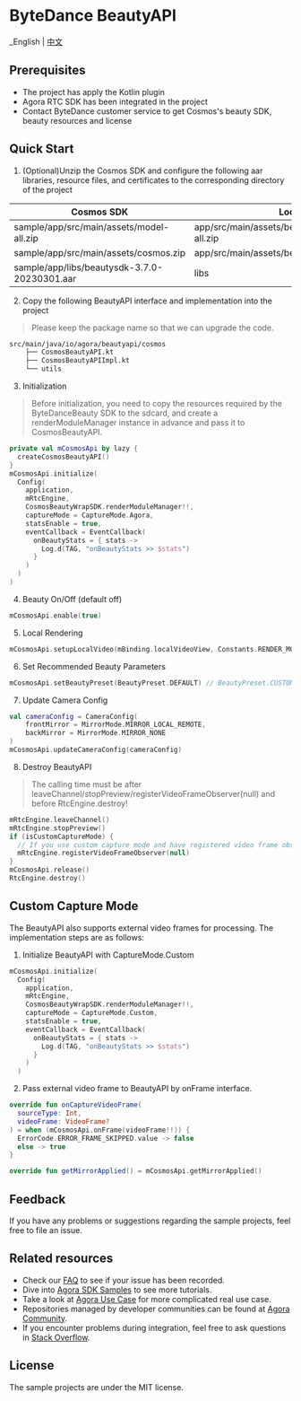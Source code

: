 # ByteDance BeautyAPI

_English | [中文](README.zh.md)

## Prerequisites
- The project has apply the Kotlin plugin
- Agora RTC SDK has been integrated in the project
- Contact ByteDance customer service to get Cosmos's beauty SDK, beauty resources and license

## Quick Start
1. (Optional)Unzip the Cosmos SDK and configure the following aar libraries, resource files, and certificates to the corresponding directory of the project

| Cosmos SDK                                   | Location                                         |
|----------------------------------------------|--------------------------------------------------|
| sample/app/src/main/assets/model-all.zip     | app/src/main/assets/beauty_cosmos/model-all.zip  |
| sample/app/src/main/assets/cosmos.zip        | app/src/main/assets/beauty_cosmos/cosmos.zip     |
| sample/app/libs/beautysdk-3.7.0-20230301.aar | libs                                             |

2. Copy the following BeautyAPI interface and implementation into the project
> Please keep the package name so that we can upgrade the code.
```xml
src/main/java/io/agora/beautyapi/cosmos
    ├── CosmosBeautyAPI.kt
    ├── CosmosBeautyAPIImpl.kt
    └── utils
```

3. Initialization

> Before initialization, you need to copy the resources required by the ByteDanceBeauty SDK to the sdcard, and create a renderModuleManager instance in advance and pass it to CosmosBeautyAPI.

```kotlin
private val mCosmosApi by lazy {
  createCosmosBeautyAPI()
}
mCosmosApi.initialize(
  Config(
    application,
    mRtcEngine,
    CosmosBeautyWrapSDK.renderModuleManager!!,
    captureMode = CaptureMode.Agora,
    statsEnable = true,
    eventCallback = EventCallback(
      onBeautyStats = { stats ->
        Log.d(TAG, "onBeautyStats >> $stats")
      }
    )
  )
)
```

4. Beauty On/Off (default off)
```kotlin
mCosmosApi.enable(true)
```

5. Local Rendering
```kotlin
mCosmosApi.setupLocalVideo(mBinding.localVideoView, Constants.RENDER_MODE_FIT)
```

6. Set Recommended Beauty Parameters
```kotlin
mCosmosApi.setBeautyPreset(BeautyPreset.DEFAULT) // BeautyPreset.CUSTOM：Close Recommended Beauty
```

7. Update Camera Config
```kotlin
val cameraConfig = CameraConfig(
    frontMirror = MirrorMode.MIRROR_LOCAL_REMOTE,
    backMirror = MirrorMode.MIRROR_NONE
)
mCosmosApi.updateCameraConfig(cameraConfig)
```

8. Destroy BeautyAPI

> The calling time must be after leaveChannel/stopPreview/registerVideoFrameObserver(null) and before RtcEngine.destroy!

```kotlin
mRtcEngine.leaveChannel()
mRtcEngine.stopPreview()
if (isCustomCaptureMode) {
  // If you use custom capture mode and have registered video frame observer, register video frame observer to null here!
  mRtcEngine.registerVideoFrameObserver(null)
}
mCosmosApi.release()
RtcEngine.destroy()
```

## Custom Capture Mode
The BeautyAPI also supports external video frames for processing. The implementation steps are as follows:

1. Initialize BeautyAPI with CaptureMode.Custom
```kotlin
mCosmosApi.initialize(
  Config(
    application,
    mRtcEngine,
    CosmosBeautyWrapSDK.renderModuleManager!!,
    captureMode = CaptureMode.Custom,
    statsEnable = true,
    eventCallback = EventCallback(
      onBeautyStats = { stats ->
        Log.d(TAG, "onBeautyStats >> $stats")
      }
    )
  )
```
2. Pass external video frame to BeautyAPI by onFrame interface.
```kotlin
override fun onCaptureVideoFrame(
  sourceType: Int,
  videoFrame: VideoFrame?
) = when (mCosmosApi.onFrame(videoFrame!!)) {
  ErrorCode.ERROR_FRAME_SKIPPED.value -> false
  else -> true
}

override fun getMirrorApplied() = mCosmosApi.getMirrorApplied()
```

## Feedback

If you have any problems or suggestions regarding the sample projects, feel free to file an issue.

## Related resources

- Check our [FAQ](https://docs.agora.io/en/faq) to see if your issue has been recorded.
- Dive into [Agora SDK Samples](https://github.com/AgoraIO) to see more tutorials.
- Take a look at [Agora Use Case](https://github.com/AgoraIO-usecase) for more complicated real use
  case.
- Repositories managed by developer communities can be found
  at [Agora Community](https://github.com/AgoraIO-Community).
- If you encounter problems during integration, feel free to ask questions
  in [Stack Overflow](https://stackoverflow.com/questions/tagged/agora.io).

## License

The sample projects are under the MIT license.